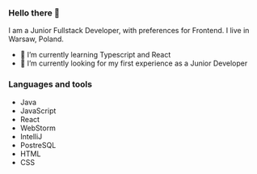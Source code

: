 
### Hello there 👋

I am a Junior Fullstack Developer, with preferences for Frontend. I live in Warsaw, Poland.

- 🌱 I’m currently learning Typescript and React
- 🔭 I’m currently looking for my first experience as a Junior Developer 

### Languages and tools

- Java
- JavaScript
- React
- WebStorm
- IntelliJ
- PostreSQL
- HTML
- CSS


<!--
**sebgaw12/sebgaw12** is a ✨ _special_ ✨ repository because its `README.md` (this file) appears on your GitHub profile.

Here are some ideas to get you started:



- 📫 How to reach me:
- 👯 I’m looking to collaborate on ...
- 🤔 I’m looking for help with ...
- 💬 Ask me about ...

- 😄 Pronouns: ...
- ⚡ Fun fact: ...
-->
